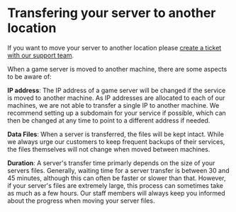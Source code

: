 # Transfering your server to another location

If you want to move your server to another location please [create a ticket with our support team](https://clients.fragnet.net/submitticket.php).

When a game server is moved to another machine, there are some aspects to be aware of:

**IP address**: The IP address of a game server will be changed if the service is moved to another machine. As IP addresses are allocated to each of our machines, we are not able to transfer a single IP to another machine. We recommend setting up a subdomain for your service if possible, which can then be changed at any time to point to a different address if needed.

**Data Files**: When a server is transferred, the files will be kept intact. While we always urge our customers to keep frequent backups of their services, the files themselves will not change when moved between machines.

**Duration**: A server's transfer time primarly depends on the size of your servers files. Generally, waiting time for a server transfer is between 30 and 45 minutes, although this can often be faster or slower than that. However, if your server's files are extremely large, this process can sometimes take as much as a few hours.
Our staff members will always keep you informed about the progress when moving your server files.